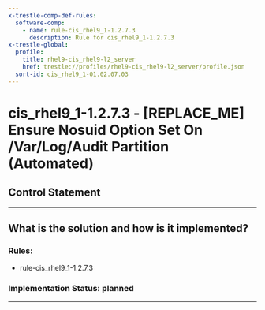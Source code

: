 ```yaml
---
x-trestle-comp-def-rules:
  software-comp:
    - name: rule-cis_rhel9_1-1.2.7.3
      description: Rule for cis_rhel9_1-1.2.7.3
x-trestle-global:
  profile:
    title: rhel9-cis_rhel9-l2_server
    href: trestle://profiles/rhel9-cis_rhel9-l2_server/profile.json
  sort-id: cis_rhel9_1-01.02.07.03
---
```


# cis_rhel9_1-1.2.7.3 - \[REPLACE_ME\] Ensure Nosuid Option Set On /Var/Log/Audit Partition (Automated)

## Control Statement

______________________________________________________________________

## What is the solution and how is it implemented?

<!-- For implementation status enter one of: implemented, partial, planned, alternative, not-applicable -->

<!-- Note that the list of rules under ### Rules: is read-only and changes will not be captured after assembly to JSON -->

<!-- Add control implementation description here for control: cis_rhel9_1-1.2.7.3 -->

### Rules:

  - rule-cis_rhel9_1-1.2.7.3

### Implementation Status: planned

______________________________________________________________________
